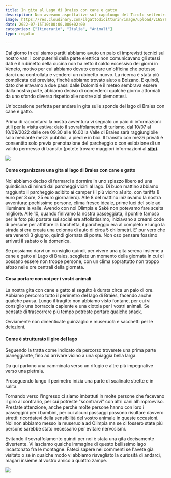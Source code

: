 ```yaml
---
title: In gita al Lago di Braies con cane e gatto
description: Non avevamo aspettative sul capoluogo del Tirolo settentrionale, così ci siamo lasciati meravigliare viuzza dopo viuzza ed è stata una bellissima scoperta.
image: https://res.cloudinary.com/ilgattodicitturin/image/upload/v1657873908/Articoli/Gita_al_lago_di_Braies.jpeg
date: 2022-07-15T10:00:00.000+02:00
categories: ["Itinerario", "Italia", "Animali"]
type: regular

---
```

Dal giorno in cui siamo partiti abbiamo avuto un paio di imprevisti tecnici sul nostro van: i computerini della parte elettrica non comunicavano gli stessi dati e il rubinetto della cucina non ha retto il caldo eccessivo dei giorni in Veneto, motivo per cui abbiamo dovuto cercare un'officina che potesse darci una controllata e venderci un rubinetto nuovo. La ricerca è stata più complicata del previsto, finchè abbiamo trovato aiuto a Bolzano. E quindi, dato che eravamo a due passi dalle Dolomiti e il meteo sembrava essere dalla nostra parte, abbiamo deciso di concederci qualche giorno attorniati da uno sfondo diverso rispetto alle nostre alpi piemontesi.

Un'occasione perfetta per andare in gita sulle sponde del lago di Braies con cane e gatto.

Prima di raccontarvi la nostra avventura vi segnalo un paio di informazioni utili per la visita estiva: dato il sovraffolamento di turismo, dal 10/07 al 10/09/2022 dalle ore 09.30 alle 16.00 la Valle di Braies sarà raggiungibile solo mediante mezzi pubblici, a piedi e in bici. Il transito con mezzi privati è consentito solo previa prenotazione del parcheggio o con esibizione di un valido permesso di transito (potete trovare maggiori informazioni al [**sito**](https://www.prags.bz/it)**).**

![](https://res.cloudinary.com/ilgattodicitturin/image/upload/v1657873911/Articoli/Riva_del_lago_di_Braies.jpg)

#### Come organizzare una gita al lago di Braies con cane e gatto

Noi abbiamo deciso di fermarci a dormire in uno spiazzo libero ad una quindicina di minuti dai parcheggi vicini al lago. Di buon mattino abbiamo raggiunto il parcheggio adibito ai camper (il più vicino al sito, con tariffa 8 euro per 3 ore, 25 euro giornaliero). Alle 8 del mattino iniziavamo la nostra avventura: pochissime persone, clima fresco ideale, prime luci del sole ad illuminare la valle. Avendo con noi Olimpia e Sakè non potevamo fare scelta migliore. Alle 10, quando finivamo la nostra passeggiata, il pontile famoso per le foto più postate sui social era affollatissimo, iniziavano a crearsi code di persone per affittare la barchetta, il parcheggio era al completo e lungo la strada si era creata una colonna di auto di circa 5 chilometri. E' pur vero che era venerdì 3 giugno, quindi giornata di ponte. Non oso pensare fossimo arrivati il sabato o la domenica.

Se possiamo darvi un consiglio quindi, per vivere una gita serena insieme a cane e gatto al Lago di Braies, scegliete un momento della giornata in cui ci possano essere non troppe persone, con un clima soprattutto non troppo afoso nelle ore centrali della giornata.

#### Cosa portare con voi per i vostri animali

La nostra gita con cane e gatto al seguito è durata circa un paio di ore. Abbiamo percorso tutto il perimetro del lago di Braies, facendo anche qualche pausa. Lungo il tragitto non abbiamo visto fontane, per cui vi consiglio una borraccia capiente e una ciotola per i vostri animali. Se pensate di trascorrere più tempo potreste portare qualche snack.

Ovviamente non dimenticate guinzaglio e museruola e sacchetti per le deiezioni.

#### Come è strutturato il giro del lago

Seguendo la tratta come indicato da percorso troverete una prima parte pianeggiante, fino ad arrivare vicino a una spiaggia bella larga.

Da qui partono una camminata verso un rifugio e altre più impegnative verso una pietraia.

Proseguendo lungo il perimetro inizia una parte di scalinate strette e in salita.

Tornando verso l'ingresso ci siamo imbattuti in molte persone che facevano il giro al contrario, per cui potreste "scontrarvi" con altri cani all'improvviso. Prestate attenzione, anche perchè molte persone hanno con loro i passeggini per i bambini, per cui alcuni passaggi possono risultare davvero stretti: ricordatevi della sensibilità del vostro animale in queste occasioni. Noi non abbiamo messo la museruola ad Olimpia ma se ci fossero state più persone sarebbe stato necessario per evitare nervosismi.

Evitando il sovraffolamento quindi per noi è stata una gita decisamente divertente. Vi lasciamo qualche immagine di questo bellissimo lago incastonato fra le montagne. Fateci sapere nei commenti se l'avete già visitato o se in qualche modo vi abbiamo risvegliato la curiosità di andarci, magari insieme al vostro amico a quattro zampe.

![](https://res.cloudinary.com/ilgattodicitturin/image/upload/v1657873913/Articoli/Lago_di_Braies.jpg)